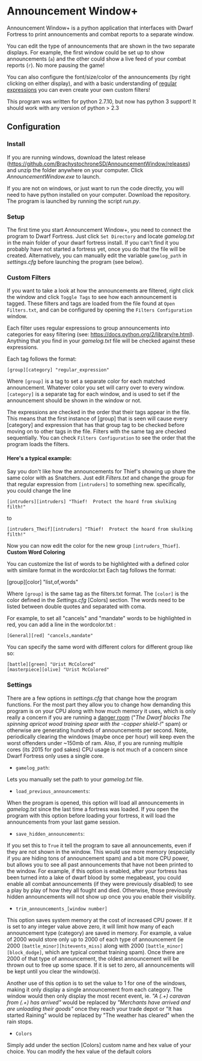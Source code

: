 # Announcement Window+

Announcement Window+ is a python application that interfaces with Dwarf Fortress to print announcements and combat reports to a separate window.

You can edit the type of announcements that are shown in the two separate displays. For example, the first window could be set up to show announcements (```a```) and the other could show a live feed of your combat reports (```r```). No more pausing the game! 

You can also configure the font/size/color of the announcements (by right clicking on either display), and with a basic understanding of [regular expressions](https://docs.python.org/2/library/re.html) you can even create your own custom filters!

This program was written for python 2.7.10, but now has python 3 support! It should work with any version of python > 2.3 

## Configuration

### **Install**

If you are running windows, download the latest release (https://github.com/BrachystochroneSD/AnnouncementWindow/releases) and unzip the folder anywhere on your computer. Click *AnnouncementWindow.exe* to launch.

If you are not on windows, or just want to run the code directly, you will need to have python installed on your computer. Download the repository. The program is launched by running the script *run.py*.

### **Setup**

The first time you start Announcement Window+, you need to connect the program to Dwarf Fortress. Just click ```Set Directory``` and locate *gamelog.txt* in the main folder of your dwarf fortress install. If you can't find it you probably have not started a fortress yet, once you do that the file will be created. Alternatively, you can manually edit the variable ```gamelog_path``` in *settings.cfg* before launching the program (see below).

### **Custom Filters**

If you want to take a look at how the announcements are filtered, right click the window and click ```Toggle Tags``` to see how each announcement is tagged. These filters and tags are loaded from the file found at ```Open Filters.txt```, and can be configured by opening the ```Filters Configuration``` window. 

Each filter uses regular expressions to group announcements into categories for easy filtering (see: https://docs.python.org/2/library/re.html). Anything that you find in your *gamelog.txt* file will be checked against these expressions. 

Each tag follows the format:

	[group][category] "regular_expression"
    
Where ```[group]``` is a tag to set a separate color for each matched announcement. Whatever color you set will carry over to every window. ```[category]``` is a separate tag for each window, and is used to set if the announcement should be shown in the window or not.

The expressions are checked in the order that their tags appear in the file. This means that the first instance of [group] that is seen will cause every [category] and expression that has that group tag to be checked before moving on to other tags in the file. Filters with the same tag are checked sequentially. You can check ```Filters Configuration``` to see the order that the program loads the filters.

#### Here's a typical example:

Say you don't like how the announcements for Thief's showing up share the same color with as Snatchers. Just edit *Filters.txt* and change the group for that regular expression from ```[intruders]``` to something new.
specifically, you could change the line

	[intruders][intruders] "Thief!  Protect the hoard from skulking filth!"

to 

	[intruders_Theif][intruders] "Thief!  Protect the hoard from skulking filth!"

Now you can now edit the color for the new group ```[intruders_Thief]```.
**Custom Word Coloring**

You can customize the list of words to be highlighted with a defined color with similare format
in the wordcolor.txt
Each tag follows the format:

[group][color] "list,of,words"

Where ```[group]``` is the same tag as the filters.txt format. The ```[color]``` is the color
defined in the *Settings.cfg* [Colors] section. The words need to be listed between double quotes
and separated with coma.

For example, to set all "cancels" and "mandate" words to be highlighted in red, you can add
a line in the wordcolor.txt :
```
[General][red] "cancels,mandate"
```

You can specify the same word with different colors for different group like so:
```
[battle][green] "Urist McColored"
[masterpiece][olive] "Urist McColored"
```

### **Settings**

There are a few options in *settings.cfg* that change how the program functions. For the most part they allow you to change how demanding this program is on your CPU along with how much memory it uses, which is only really a concern if you are running a [danger room](http://dwarffortresswiki.org/index.php/DF2014:Danger_room) ("*The Dwarf blocks The spinning *apricot wood training spear* with the -copper shield-!*" spam) or otherwise are generating hundreds of announcements per second. Note, periodically clearing the windows (maybe once per hour) will keep even the worst offenders under ~150mb of ram. Also, if you are running multiple cores (its 2015 for god sakes) CPU usage is not much of a concern since Dwarf Fortress only uses a single core. 

* ```gamelog_path```: 

Lets you manually set the path to your *gamelog.txt* file.

* ```load_previous_announcements```:

When the program is opened, this option will load all announcements in *gamelog.txt* since the last time a fortress was loaded. If you open the program with this option before loading your fortress, it will load the announcements from your last game session. 

* ```save_hidden_announcements```: 

If you set this to ```True``` it tell the program to save all announcements, even if they are not shown in the window. This would use more memory (especially if you are hiding tons of announcement spam) and a bit more CPU power, but allows you to see all past announcements that have not been printed to the window. For example, if this option is enabled, after your fortress has been turned into a lake of dwarf blood by some megabeast, you could enable all combat announcements (if they were previously disabled) to see a play by play of how they all fought and died. Otherwise, those previously hidden announcements will not show up once you you enable their visibility.

* ```trim_announcements_[window number]``` 

This option saves system memory at the cost of increased CPU power. If it is set to any integer value above zero, it will limit how many of each announcement type (category) are saved in memory. For example, a value of 2000 would store only up to 2000 of each type of announcement (ie 2000 ```[battle_minor][hitevents_miss]``` along with 2000 ```[battle_minor][block_dodge]```, which are typical combat training spam). Once there are 2000 of that type of announcement, the oldest announcement will be thrown out to free up some space. If it is set to zero, all announcements will be kept until you clear the window(s).

Another use of this option is to set the value to 1 for one of the windows, making it only display a single announcement from each category. The window would then only display the most recent event, ie. *"A (.+) caravan from (.+) has arrived"* would be replaced by *"Merchants have arrived and are unloading their goods"* once they reach your trade depot or "It has started Raining" would be replaced by "The weather has cleared" when the rain stops.

* ```Colors```

Simply add under the section [Colors] custom name and hex value of your choice. 
You can modify the hex value of the default colors